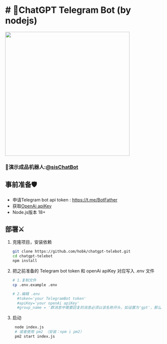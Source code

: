 # # 🔮ChatGPT Telegram Bot (by nodejs)

<img src="https://www.helloimg.com/images/2023/02/02/oZLhl9.jpg" width = "400"/>

### 💍演示成品机器人:[@sisChatBot](https://t.me/sisChatBot)
## 事前准备🛡️
- 申请Telegram bot api token : https://t.me/BotFather
- 获取[OpenAi apiKey](https://platform.openai.com/account/api-keys)
- Node.js版本 18+

## 部署⚔️

1. 克隆项目，安装依赖

   ```bash
   git clone https://github.com/hobk/chatgpt-telebot.git
   cd chatgpt-telebot
   npm install
   ```
   
2. 把之前准备的 Telegram bot token 和 openAi apiKey 对应写入 .env 文件

   ```bash
   # 1.复制文件
   cp .env.example .env
   
   # 2.编辑 .env
     #token='your TelegramBot token'
     #apiKey='your openAi apiKey'
     #group_name = '群消息中需要回复的消息必须以该名称开头，如设置为'gpt'，那么群消息中必须以/gpt开头才会触发回复'
   ```

3. 启动

   ```bash
    node index.js
    # 或者使用 pm2 （安装：npm i pm2）
    pm2 start index.js
   ``` 
